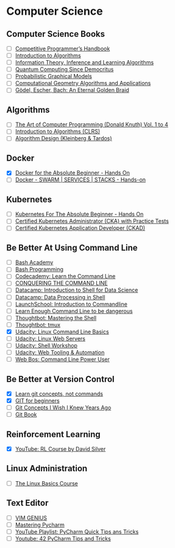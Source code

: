 # Computer Science

## Computer Science Books
- [ ] [Competitive Programmer’s Handbook](https://cses.fi/book/book.pdf)
- [ ] [Introduction to Algorithms](https://edutechlearners.com/download/Introduction_to_algorithms-3rd%20Edition.pdf)
- [ ] [Information Theory, Inference and Learning Algorithms](https://www.amazon.com/Information-Theory-Inference-Learning-Algorithms/dp/0521642981)
- [ ] [Quantum Computing Since Democritus](https://www.amazon.com/Quantum-Computing-since-Democritus-Aaronson/dp/0521199565)
- [ ] [Probabilistic Graphical Models](https://djsaunde.github.io/read/books/pdfs/probabilistic%20graphical%20models.pdf)
- [ ] [Computational Geometry Algorithms and Applications](https://www.springer.com/gp/book/9783540779735)
- [ ] [Gödel, Escher, Bach: An Eternal Golden Braid](https://www.amazon.com/G%C3%B6del-Escher-Bach-Eternal-Golden/dp/0465026567)

## Algorithms
- [ ] [The Art of Computer Programming (Donald Knuth) Vol. 1 to 4](https://www.amazon.com/Computer-Programming-Volumes-1-4A-Boxed/dp/0321751043)
- [ ] [Introduction to Algorithms (CLRS)](https://www.amazon.com/Introduction-Algorithms-3rd-MIT-Press/dp/0262033844)
- [ ] [Algorithm Design (Kleinberg & Tardos)](https://www.amazon.com/Algorithm-Design-Jon-Kleinberg/dp/0321295358)

## Docker
- [X] [Docker for the Absolute Beginner - Hands On](https://kodekloud.com/p/docker-for-the-absolute-beginner-hands-on)
- [ ] [Docker - SWARM | SERVICES | STACKS - Hands-on](https://kodekloud.com/p/docker-swarm-services-stacks-hands-on)

## Kubernetes
- [ ] [Kubernetes For The Absolute Beginner - Hands On](https://kodekloud.com/p/kubernetes-for-the-absolute-beginners-hands-on)
- [ ] [Certified Kubernetes Administrator (CKA) with Practice Tests](https://kodekloud.com/p/certified-kubernetes-administrator-with-practice-tests)
- [ ] [Certified Kubernetes Application Developer (CKAD)](https://kodekloud.com/p/kubernetes-certification-course)

## Be Better At Using Command Line
- [ ] [Bash Academy](http://guide.bash.academy)
- [ ] [Bash Programming](http://tldp.org/HOWTO/Bash-Prog-Intro-HOWTO.html)
- [ ] [Codecademy: Learn the Command Line](https://www.codecademy.com/learn/learn-the-command-line)
- [ ] [CONQUERING THE COMMAND LINE](http://conqueringthecommandline.com/book)
- [ ] [Datacamp: Introduction to Shell for Data Science](https://www.datacamp.com/courses/introduction-to-shell-for-data-science)
- [ ] [Datacamp: Data Processing in Shell](https://www.datacamp.com/courses/data-processing-in-shell)
- [ ] [LaunchSchool: Introduction to Commandline](https://launchschool.com/books/command_line)
- [ ] [Learn Enough Command Line to be dangerous](http://www.learnenough.com/command-line-tutorial)
- [ ] [Thoughtbot: Mastering the Shell](https://thoughtbot.com/upcase/mastering-the-shell)
- [ ] [Thoughtbot: tmux](https://thoughtbot.com/upcase/tmux)
- [X] [Udacity: Linux Command Line Basics](https://www.udacity.com/course/linux-command-line-basics--ud595)
- [ ] [Udacity: Linux Web Servers](https://www.udacity.com/courses/ud299)
- [ ] [Udacity: Shell Workshop](https://www.udacity.com/course/shell-workshop--ud206)
- [ ] [Udacity: Web Tooling & Automation](https://www.udacity.com/course/web-tooling-automation--ud892)
- [ ] [Web Bos:  Command Line Power User](https://www.youtube.com/watch?v=DP218aBHm1Q&list=PLu8EoSxDXHP7tXPJp5ZmUpuT7sFvrswzf&index=2)

## Be Better at Version Control 
- [X] [Learn git concepts, not commands](https://dev.to/unseenwizzard/learn-git-concepts-not-commands-4gjc)
- [X] [GIT for beginners](https://kodekloud.com/p/git-for-beginners)
- [ ] [Git Concepts I Wish I Knew Years Ago](https://dev.to/g_abud/advanced-git-reference-1o9j)
- [ ] [Git Book](https://git-scm.com/book/en/v2)

## Reinforcement Learning
- [X] [YouTube: RL Course by David Silver](https://youtu.be/2pWv7GOvuf0)

## Linux Administration
- [ ] [The Linux Basics Course](https://kodekloud.com/p/the-linux-basics-course)

## Text Editor
- [ ] [VIM GENIUS](http://www.vimgenius.com/)
- [ ] [Mastering Pycharm](https://www.amazon.com/Mastering-PyCharm-Quazi-Nafiul-Islam-ebook/dp/B00YSIKR3A)
- [ ] [YouTube Playlist: PyCharm Quick Tips ans Tricks](https://www.youtube.com/playlist?list=PLCTHcU1KoD99eyuXqUJHZy90-9jU2H2Y2)
- [ ] [Youtube: 42 PyCharm Tips and Tricks](https://youtu.be/NoDx0MEESDw?list=PLQ176FUIyIUbDwdvWZNuB7FrCc6hHregy)

